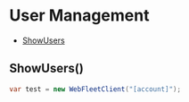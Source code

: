 # User Management

* [ShowUsers](#showusers)

## ShowUsers()

``` cs
var test = new WebFleetClient("[account]");
```